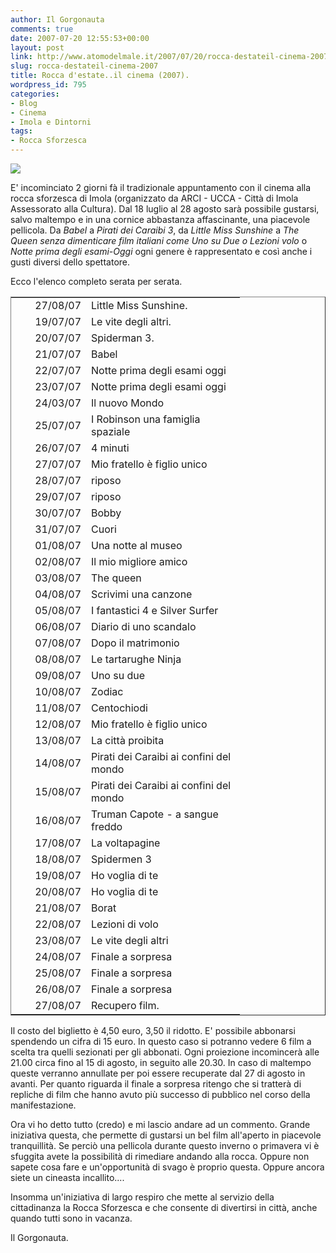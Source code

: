 ```yaml
---
author: Il Gorgonauta
comments: true
date: 2007-07-20 12:55:53+00:00
layout: post
link: http://www.atomodelmale.it/2007/07/20/rocca-destateil-cinema-2007/
slug: rocca-destateil-cinema-2007
title: Rocca d'estate..il cinema (2007).
wordpress_id: 795
categories:
- Blog
- Cinema
- Imola e Dintorni
tags:
- Rocca Sforzesca
---
```


![](http://www.atomodelmale.it/wp-content/uploads/2008/10/rocca_sforzesca_imola-300x225.jpg)

E' incominciato 2 giorni fà il tradizionale appuntamento con il cinema alla rocca sforzesca di Imola (organizzato da ARCI - UCCA - Città di Imola Assessorato alla Cultura). Dal 18 luglio al 28 agosto sarà possibile gustarsi, salvo maltempo e in una cornice abbastanza affascinante, una piacevole pellicola. Da _Babel_ a _Pirati dei Caraibi 3_, da _Little Miss Sunshine_ a _The Queen _senza dimenticare film italiani come _Uno su Due_ o_ Lezioni volo_ o _Notte prima degli esami-Oggi_ ogni genere è rappresentato e così anche i gusti diversi dello spettatore.

Ecco l'elenco completo serata per serata.

<!-- more -->

<table rules="groups" cellspacing="0" border="1" >
<tbody >
<tr >

<td width="104" align="right" height="17" >27/08/07
</td>

<td width="230" align="left" >Little Miss Sunshine.
</td>
</tr>
<tr >

<td align="right" height="17" >19/07/07
</td>

<td align="left" >Le vite degli altri.
</td>
</tr>
<tr >

<td align="right" height="17" >20/07/07
</td>

<td align="left" >Spiderman 3.
</td>
</tr>
<tr >

<td align="right" height="17" >21/07/07
</td>

<td align="left" >Babel
</td>
</tr>
<tr >

<td align="right" height="17" >22/07/07
</td>

<td align="left" >Notte prima degli esami oggi
</td>
</tr>
<tr >

<td align="right" height="17" >23/07/07
</td>

<td align="left" >Notte prima degli esami oggi
</td>
</tr>
<tr >

<td align="right" height="17" >24/03/07
</td>

<td align="left" >Il nuovo Mondo
</td>
</tr>
<tr >

<td align="right" height="17" >25/07/07
</td>

<td align="left" >I Robinson una famiglia spaziale
</td>
</tr>
<tr >

<td align="right" height="17" >26/07/07
</td>

<td align="left" >4 minuti
</td>
</tr>
<tr >

<td align="right" height="17" >27/07/07
</td>

<td align="left" >Mio fratello è figlio unico
</td>
</tr>
<tr >

<td align="right" height="17" >28/07/07
</td>

<td align="left" >riposo
</td>
</tr>
<tr >

<td align="right" height="17" >29/07/07
</td>

<td align="left" >riposo
</td>
</tr>
<tr >

<td align="right" height="17" >30/07/07
</td>

<td align="left" >Bobby
</td>
</tr>
<tr >

<td align="right" height="18" >31/07/07
</td>

<td align="left" >Cuori
</td>
</tr>
<tr >

<td align="right" height="18" >01/08/07
</td>

<td align="left" >Una notte al museo
</td>
</tr>
<tr >

<td align="right" height="18" >02/08/07
</td>

<td align="left" >Il mio migliore amico
</td>
</tr>
<tr >

<td align="right" height="17" >03/08/07
</td>

<td align="left" >The queen
</td>
</tr>
<tr >

<td align="right" height="17" >04/08/07
</td>

<td align="left" >Scrivimi una canzone
</td>
</tr>
<tr >

<td align="right" height="17" >05/08/07
</td>

<td align="left" >I fantastici 4 e Silver Surfer
</td>
</tr>
<tr >

<td align="right" height="17" >06/08/07
</td>

<td align="left" >Diario di uno scandalo
</td>
</tr>
<tr >

<td align="right" height="17" >07/08/07
</td>

<td align="left" >Dopo il matrimonio
</td>
</tr>
<tr >

<td align="right" height="17" >08/08/07
</td>

<td align="left" >Le tartarughe Ninja
</td>
</tr>
<tr >

<td align="right" height="17" >09/08/07
</td>

<td align="left" >Uno su due
</td>
</tr>
<tr >

<td align="right" height="17" >10/08/07
</td>

<td align="left" >Zodiac
</td>
</tr>
<tr >

<td align="right" height="17" >11/08/07
</td>

<td align="left" >Centochiodi
</td>
</tr>
<tr >

<td align="right" height="17" >12/08/07
</td>

<td align="left" >Mio fratello è figlio unico
</td>
</tr>
<tr >

<td align="right" height="17" >13/08/07
</td>

<td align="left" >La città proibita
</td>
</tr>
<tr >

<td align="right" height="17" >14/08/07
</td>

<td align="left" >Pirati dei Caraibi ai confini del mondo
</td>
</tr>
<tr >

<td align="right" height="17" >15/08/07
</td>

<td align="left" >Pirati dei Caraibi ai confini del mondo
</td>
</tr>
<tr >

<td align="right" height="17" >16/08/07
</td>

<td align="left" >Truman Capote - a sangue freddo
</td>
</tr>
<tr >

<td align="right" height="17" >17/08/07
</td>

<td align="left" >La voltapagine
</td>
</tr>
<tr >

<td align="right" height="17" >18/08/07
</td>

<td align="left" >Spidermen 3
</td>
</tr>
<tr >

<td align="right" height="17" >19/08/07
</td>

<td align="left" >Ho voglia di te
</td>
</tr>
<tr >

<td align="right" height="17" >20/08/07
</td>

<td align="left" >Ho voglia di te
</td>
</tr>
<tr >

<td align="right" height="17" >21/08/07
</td>

<td align="left" >Borat
</td>
</tr>
<tr >

<td align="right" height="17" >22/08/07
</td>

<td align="left" >Lezioni di volo
</td>
</tr>
<tr >

<td align="right" height="17" >23/08/07
</td>

<td align="left" >Le vite degli altri
</td>
</tr>
<tr >

<td align="right" height="17" >24/08/07
</td>

<td align="left" >Finale a sorpresa
</td>
</tr>
<tr >

<td align="right" height="17" >25/08/07
</td>

<td align="left" >Finale a sorpresa
</td>
</tr>
<tr >

<td align="right" height="17" >26/08/07
</td>

<td align="left" >Finale a sorpresa
</td>
</tr>
<tr >

<td align="right" height="17" >27/08/07
</td>

<td align="left" >Recupero film.
</td>
</tr>
</tbody></table>
Il costo del biglietto è 4,50 euro, 3,50 il ridotto. E' possibile abbonarsi spendendo un cifra di 15 euro. In questo caso si potranno vedere 6 film a scelta tra quelli sezionati per gli abbonati. Ogni proiezione incomincerà alle 21.00 circa fino al 15 di agosto, in seguito alle 20.30. In caso di maltempo queste verranno annullate per poi essere recuperate dal 27 di agosto in avanti. Per quanto riguarda il finale a sorpresa ritengo che si tratterà di repliche di film che hanno avuto più successo di pubblico nel corso della manifestazione.

Ora vi ho detto tutto (credo) e mi lascio andare ad un commento. Grande iniziativa questa, che permette di gustarsi un bel film all'aperto in piacevole tranquillità. Se perciò una pellicola durante questo inverno o primavera vi è sfuggita avete la possibilità di rimediare andando alla rocca. Oppure non sapete cosa fare e un'opportunità di svago è proprio questa. Oppure ancora siete un cineasta incallito....

Insomma un'iniziativa di largo respiro che mette al servizio della cittadinanza la Rocca Sforzesca e che consente di divertirsi in città, anche quando tutti sono in vacanza.

Il Gorgonauta.
